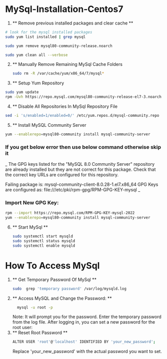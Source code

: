 # MySql-Installation-Centos7
1. ** Remove previous installed packages and clear cache **
```sh
# look for the mysql installed packages
sudo yum list installed | grep mysql

sudo yum remove mysql80-community-release.noarch

sudo yum clean all --verbose
```
2. ** Manually Remove Remaining MySql Cache Folders
   ```sh
   sudo rm -R /var/cache/yum/x86_64/7/mysql*
   ```
3. ** Setup Yum Repository
```sh
sudo yum update
rpm -Uvh https://repo.mysql.com/mysql80-community-release-el7-3.noarch.rpm
```
4. ** Disable All Repositories In MySql Repository File
 ```sh
sed -i 's/enabled=1/enabled=0/' /etc/yum.repos.d/mysql-community.repo
```
5. ** Install MySQL Community Server
```sh
yum --enablerepo=mysql80-community install mysql-community-server 
```
### If you get below error then use below command otherwise skip it
_ The GPG keys listed for the "MySQL 8.0 Community Server" repository are already installed but they are not correct for this package.
Check that the correct key URLs are configured for this repository.


 Failing package is: mysql-community-client-8.0.28-1.el7.x86_64
 GPG Keys are configured as: file:///etc/pki/rpm-gpg/RPM-GPG-KEY-mysql _
 ### Import New GPG Key:
 ```sh
rpm --import https://repo.mysql.com/RPM-GPG-KEY-mysql-2022
yum --enablerepo=mysql80-community install mysql-community-server
```
6. ** Start MySql **
   ```sh
   sudo systemctl start mysqld
   sudo systemctl status mysqld
   sudo systemctl enable mysqld  
   ```

# How To Access MySql

1. ** Get Temporary Password Of MySql **
   ```sh
   sudo  grep 'temporary password' /var/log/mysqld.log
   ```
 2.  ** Access MySQL and Change the Password: **
       ```sh
         mysql -u root -p
      ```
       Note:
       It will prompt you for the password. Enter the temporary password from the log file.
         After logging in, you can set a new password for the root user:
3. ** Reset Root Password **
   ```sh
   ALTER USER 'root'@'localhost' IDENTIFIED BY 'your_new_password';

   ```
   Replace 'your_new_password' with the actual password you want to set.
